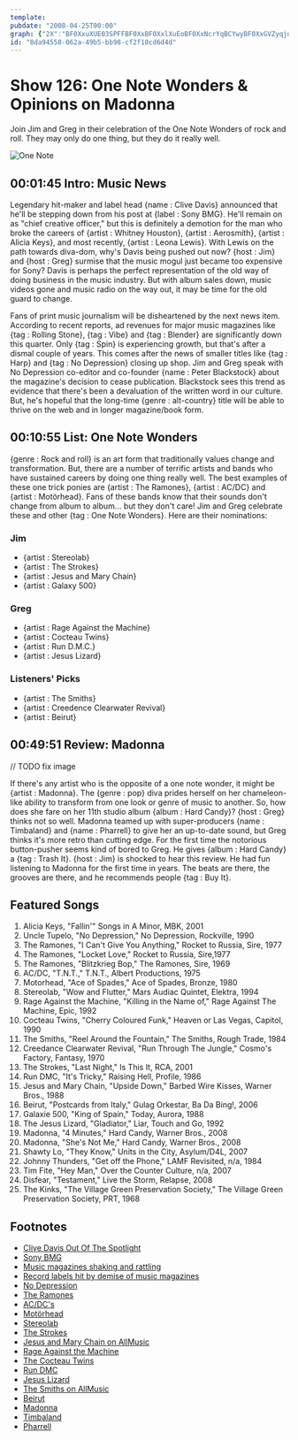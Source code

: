 ```yaml
---
template: 
pubdate: "2008-04-25T00:00"
graph: {"2X":"BF0XxuXUE03SPFFBF0XxBF0XxlXuEoBF0XxNcrYqBCYwyBF0XxGVZyqjdwunYhyyUjdwun","I7":"2kIXZesOEp2kIXZEP3fI2kIXZPP3982kIXZJUYNE2kIXZBIQtI2kIXZN1noQ2kIXZftD1m2kIXZczF1A2kIXZxdez32kIXZqHLsZ2kIXZBBrtc2kIXZBMSD4","2B3":"40oNRC14Aa9MGtlC14Aa40oNRBMyU1BHm1GBQsAM97qipX6cfd"}
id: "8da94558-062a-49b5-bb98-cf2f10cd6d4d"
---
```






# Show 126: One Note Wonders & Opinions on Madonna

Join Jim and Greg in their celebration of the One Note Wonders of rock and roll. They may only do one thing, but they do it really well.

![One Note](https://static.soundopinions.org/images/2008/onenote.jpg)



## 00:01:45 Intro: Music News

Legendary hit-maker and label head {name : Clive Davis} announced that he'll be stepping down from his post at {label : Sony BMG}. He'll remain on as "chief creative officer," but this is definitely a demotion for the man who broke the careers of {artist : Whitney Houston}, {artist : Aerosmith}, {artist : Alicia Keys}, and most recently, {artist : Leona Lewis}. With Lewis on the path towards diva-dom, why's Davis being pushed out now? {host : Jim} and {host : Greg} surmise that the music mogul just became too expensive for Sony? Davis is perhaps the perfect representation of the old way of doing business in the music industry. But with album sales down, music videos gone and music radio on the way out, it may be time for the old guard to change.

Fans of print music journalism will be disheartened by the next news item. According to recent reports, ad revenues for major music magazines like {tag : Rolling Stone}, {tag : Vibe} and {tag : Blender} are significantly down this quarter. Only {tag : Spin} is experiencing growth, but that's after a dismal couple of years. This comes after the news of smaller titles like {tag : Harp} and {tag : No Depression} closing up shop. Jim and Greg speak with No Depression co-editor and co-founder {name : Peter Blackstock} about the magazine's decision to cease publication. Blackstock sees this trend as evidence that there's been a devaluation of the written word in our culture. But, he's hopeful that the long-time {genre : alt-country} title will be able to thrive on the web and in longer magazine/book form.



## 00:10:55 List: One Note Wonders

{genre : Rock and roll} is an art form that traditionally values change and transformation. But, there are a number of terrific artists and bands who have sustained careers by doing one thing really well. The best examples of these one trick ponies are {artist : The Ramones}, {artist : AC/DC} and {artist : Motörhead}. Fans of these bands know that their sounds don't change from album to album... but they don't care! Jim and Greg celebrate these and other {tag : One Note Wonders}. Here are their nominations:


### Jim

- {artist : Stereolab}
- {artist : The Strokes}
- {artist : Jesus and Mary Chain}
- {artist : Galaxy 500}


### Greg

- {artist : Rage Against the Machine}
- {artist : Cocteau Twins}
- {artist : Run D.M.C.}
- {artist : Jesus Lizard}


### Listeners' Picks

- {artist : The Smiths}
- {artist : Creedence Clearwater Revival}
- {artist : Beirut}



## 00:49:51 Review: Madonna

// TODO fix image

If there's any artist who is the opposite of a one note wonder, it might be {artist : Madonna}. The {genre : pop} diva prides herself on her chameleon-like ability to transform from one look or genre of music to another. So, how does she fare on her 11th studio album {album : Hard Candy}? {host : Greg} thinks not so well. Madonna teamed up with super-producers {name : Timbaland} and {name : Pharrell} to give her an up-to-date sound, but Greg thinks it's more retro than cutting edge. For the first time the notorious button-pusher seems kind of bored to Greg. He gives {album : Hard Candy} a {tag : Trash It}. {host : Jim} is shocked to hear this review. He had fun listening to Madonna for the first time in years. The beats are there, the grooves are there, and he recommends people {tag : Buy It}.



## Featured Songs

1. Alicia Keys, "Fallin'" Songs in A Minor, MBK, 2001
2. Uncle Tupelo, "No Depression," No Depression, Rockville, 1990
3. The Ramones, "I Can't Give You Anything," Rocket to Russia, Sire, 1977
4. The Ramones, "Locket Love," Rocket to Russia, Sire,1977
5. The Ramones, "Blitzkrieg Bop," The Ramones, Sire, 1969
6. AC/DC, "T.N.T.," T.N.T., Albert Productions, 1975
7. Motorhead, "Ace of Spades," Ace of Spades, Bronze, 1980
8. Stereolab, "Wow and Flutter," Mars Audiac Quintet, Elektra, 1994
9. Rage Against the Machine, "Killing in the Name of," Rage Against The Machine, Epic, 1992
10. Cocteau Twins, "Cherry Coloured Funk," Heaven or Las Vegas, Capitol, 1990
11. The Smiths, "Reel Around the Fountain," The Smiths, Rough Trade, 1984
12. Creedance Clearwater Revival, "Run Through The Jungle," Cosmo's Factory, Fantasy, 1970
13. The Strokes, "Last Night," Is This It, RCA, 2001
14. Run DMC, "It's Tricky," Raising Hell, Profile, 1986
15. Jesus and Mary Chain, "Upside Down," Barbed Wire Kisses, Warner Bros., 1988
16. Beirut, "Postcards from Italy," Gulag Orkestar, Ba Da Bing!, 2006
17. Galaxie 500, "King of Spain," Today, Aurora, 1988
18. The Jesus Lizard, "Gladiator," Liar, Touch and Go, 1992
19. Madonna, "4 Minutes," Hard Candy, Warner Bros., 2008
20. Madonna, "She's Not Me," Hard Candy, Warner Bros., 2008
21. Shawty Lo, "They Know," Units in the City, Asylum/D4L, 2007
22. Johnny Thunders, "Get off the Phone," LAMF Revisited, n/a, 1984
23. Tim Fite, "Hey Man," Over the Counter Culture, n/a, 2007
24. Disfear, "Testament," Live the Storm, Relapse, 2008
25. The Kinks, "The Village Green Preservation Society," The Village Green Preservation Society, PRT, 1968



## Footnotes

- [Clive Davis Out Of The Spotlight](http://www.forbes.com/facesinthenews/2008/04/18/davis-sony-music-face-markets-cx_ll_0418autofacescan01.html)
- [Sony BMG](http://www.sonybmg.com/)
- [Music magazines shaking and rattling](http://www.crainsnewyork.com/article/20080420/FREE/186997629)
- [Record labels hit by demise of music magazines](http://ca.reuters.com/article/entertainmentNews/idCAN0548260520080405)
- [No Depression](http://www.nodepression.net/)
- [The Ramones](http://www.ramones.com/)
- [AC/DC's](http://www.acdcrocks.com/)
- [Motörhead](http://www.imotorhead.com/)
- [Stereolab](http://www.stereolab.co.uk/)
- [The Strokes](http://www.thestrokes.com/)
- [Jesus and Mary Chain on AllMusic](http://www.allmusic.com/cg/amg.dll?p=amg&sql=11:wifpxqe5ldse)
- [Rage Against the Machine](http://www.ratm.com/)
- [The Cocteau Twins](http://www.cocteautwins.com/)
- [Run DMC](http://www.rundmc.com/)
- [Jesus Lizard](http://www.touchandgorecords.com/bands/band.php?id=78)
- [The Smiths on AllMusic](http://www.allmusic.com/cg/amg.dll?p=amg&sql=11:kifyxqr5ld0e)
- [Beirut](http://www.beirutband.com/)
- [Madonna](http://www.madonna.com/)
- [Timbaland](http://www.timbalandmusic.com/)
- [Pharrell](http://www.pharrellwilliams.com/)
